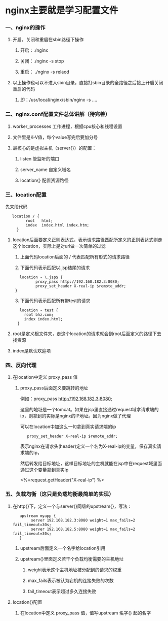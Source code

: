 # nginx主要就是学习配置文件

### 一、nginx的操作

   1. 开启，关闭和重启在sbin路径下操作

      1. 开启：./nginx

      2. 关闭：./nginx -s stop

      3. 重启： ./nginx -s relaod

   2. 以上操作也可以不进入sbin目录，直接打sbin目录的全路径之后接上开启关闭重启的代码

      1. 即：/usr/local/nginx/sbin/nginx -s ....

### 二、nginx.conf配置文件总体讲解（待完善）

   1. worker_processes   工作进程，根据cpu核心和线程设置

   2. 文件里是K-V值，每个value写完后要加分号
   
   3. 最核心的是虚拟主机（server{}）的配置：
   
      1. listen  管监听的端口
      
      2. server_name  自定义域名
      
      3. location{}  配置资源路径
    
### 三、location配置

   先来段代码
   
   ```
      location / {
            root   html;
            index  index.html index.htm;
        }
   ```
   
   1. location后面要定义正则表达式，表示请求路径匹配所定义的正则表达式则走这个location，实际上是对url做一次简单的过滤
   
      1. 上面代码location后面的 / 代表匹配所有形式的请求路径
      
      2. 下面代码表示匹配以.jsp结尾的请求

      ```
         location ~ \.jsp$ {
                proxy_pass http://192.168.182.3:8080;
                proxy_set_header X-real-ip $remote_addr;
       }
      ```
      3. 下面代码表示匹配所有带test的请求
      
      ```
         location ~ test {
           root bhz.com;
           index index.html;
        }
      ```
   
   2. root是定义根文件夹，走这个location的请求就会到root后面定义的路径下去找资源
   
   3. index是默认欢迎项
   
### 四、反向代理

   1. 在location中定义 proxy_pass 值
   
      1. proxy_pass后面定义要跳转的地址   
     
         例如：proxy_pass http://192.168.182.3:8080;
        
         这里的地址是一个tomcat。如果在jsp里直接通过request域拿请求端的ip，则拿到的实际是nginx的IP地址。因为nginx做了代理
         
         可以在location中加这么一句拿到真实请求端的ip
         
         ```
            proxy_set_header X-real-ip $remote_addr;
         ```
         表示nginx在请求头(header)定义一个名为X-real-ip的变量，保存真实请求端的ip，
         
         然后转发给目标地址，这样目标地址的主机就能在jsp中在request域里面通过这个变量拿到真实ip
         
         <%=request.getHeader("X-real-ip") %>
         
### 五、负载均衡（这只是负载均衡最简单的实现）

   1. 在http{}下，定义一个与server{}同级的upstream{}，写法：
          
      ```
         upstream myapp {
              server 192.168.182.3:8080 weight=1 max_fails=2 fail_timeout=30s;
              server 192.168.182.5:8080 weight=1 max_fails=2 fail_timeout=30s;
         }
      ```
      1. upstream后面定义一个名字给location引用
      
      2. upstream{}里面定义若干个负载均衡需要的主机地址
      
         1. weight表示这个主机地址被分配到的请求的权重
         
         2. max_fails表示被认为宕机的连接失败的次数
         
         3. fail_timeout表示超过多久连接失败
         
   2. location{}配置
   
      1. 在location中定义 proxy_pass 值，值写upstream 名字{} 起的名字
      
      
         
